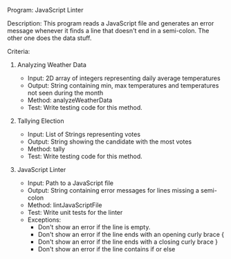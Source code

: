 Program: JavaScript Linter

Description: This program reads a JavaScript file and generates an error message whenever it finds a line that doesn't end in a semi-colon. The other one does the data stuff.

Criteria:

1. Analyzing Weather Data
    - Input: 2D array of integers representing daily average temperatures
    - Output: String containing min, max temperatures and temperatures not seen during the month
    - Method: analyzeWeatherData
    - Test: Write testing code for this method.

2. Tallying Election
    - Input: List of Strings representing votes
    - Output: String showing the candidate with the most votes
    - Method: tally
    - Test: Write testing code for this method.

3. JavaScript Linter
    - Input: Path to a JavaScript file
    - Output: String containing error messages for lines missing a semi-colon
    - Method: lintJavaScriptFile
    - Test: Write unit tests for the linter
    - Exceptions:
        - Don't show an error if the line is empty.
        - Don't show an error if the line ends with an opening curly brace {
        - Don't show an error if the line ends with a closing curly brace }
        - Don't show an error if the line contains if or else